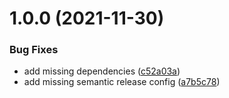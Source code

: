 # 1.0.0 (2021-11-30)


### Bug Fixes

* add missing dependencies ([c52a03a](https://github.com/gearsdigital/localizer-for-kirby/commit/c52a03aadfd1f7527ad55beae3c166376d350d96))
* add missing semantic release config ([a7b5c78](https://github.com/gearsdigital/localizer-for-kirby/commit/a7b5c78ee7d1175fef56d048a0b81798a4446929))
